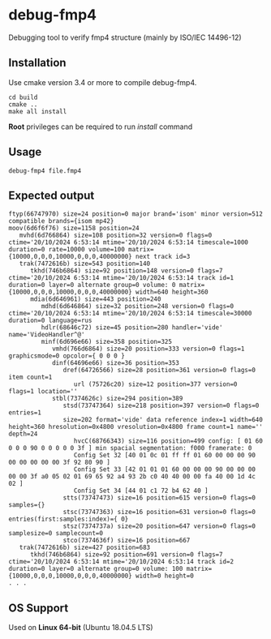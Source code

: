 # debug-fmp4

Debugging tool to verify fmp4 structure (mainly by ISO/IEC 14496-12)

## Installation

Use cmake version 3.4 or more to compile debug-fmp4. 

```mkdir build
cd build
cmake ..
make all install
```
**Root** privileges can be required to run *install* command

## Usage

```debug-fmp4 file.fmp4```

## Expected output

```
ftyp(66747970) size=24 position=0 major brand='isom' minor version=512 compatible brands={isom mp42}
moov(6d6f6f76) size=1158 position=24
   mvhd(6d766864) size=108 position=32 version=0 flags=0 ctime='20/10/2024 6:53:14 mtime='20/10/2024 6:53:14 timescale=1000 duration=0 rate=10000 volume=100 matrix={10000,0,0,0,10000,0,0,0,40000000} next track id=3
   trak(7472616b) size=543 position=140
      tkhd(746b6864) size=92 position=148 version=0 flags=7 ctime='20/10/2024 6:53:14 mtime='20/10/2024 6:53:14 track id=1 duration=0 layer=0 alternate group=0 volume: 0 matrix={10000,0,0,0,10000,0,0,0,40000000} width=640 height=360
      mdia(6d646961) size=443 position=240
         mdhd(6d646864) size=32 position=248 version=0 flags=0 ctime='20/10/2024 6:53:14 mtime='20/10/2024 6:53:14 timescale=30000 duration=0 language=rus
         hdlr(68646c72) size=45 position=280 handler='vide' name='VideoHandler^@'
         minf(6d696e66) size=358 position=325
            vmhd(766d6864) size=20 position=333 version=0 flags=1 graphicsmode=0 opcolor={ 0 0 0 }
            dinf(64696e66) size=36 position=353
               dref(64726566) size=28 position=361 version=0 flags=0 item count=1
                  url (75726c20) size=12 position=377 version=0 flags=1 location=''
            stbl(7374626c) size=294 position=389
               stsd(73747364) size=218 position=397 version=0 flags=0 entries=1
               size=202 format='vide' data reference index=1 width=640 height=360 hresolution=0x4800 vresolution=0x4800 frame count=1 name='' depth=24
                  hvcC(68766343) size=116 position=499 config: [ 01 60 0 0 0 90 0 0 0 0 0 3f ] min spacial segmentation: f000 framerate: 0
                  Config Set 32 [40 01 0c 01 ff ff 01 60 00 00 00 90 00 00 00 00 00 3f 92 80 90 ]
                  Config Set 33 [42 01 01 01 60 00 00 00 90 00 00 00 00 00 3f a0 05 02 01 69 65 92 a4 93 2b c0 40 40 00 00 fa 40 00 1d 4c 02 ]
                  Config Set 34 [44 01 c1 72 b4 62 40 ]
               stts(73747473) size=16 position=615 version=0 flags=0 samples={}
               stsc(73747363) size=16 position=631 version=0 flags=0 entries(first:samples:index)={ 0}
               stsz(7374737a) size=20 position=647 version=0 flags=0 samplesize=0 samplecount=0
               stco(7374636f) size=16 position=667
   trak(7472616b) size=427 position=683
      tkhd(746b6864) size=92 position=691 version=0 flags=7 ctime='20/10/2024 6:53:14 mtime='20/10/2024 6:53:14 track id=2 duration=0 layer=0 alternate group=0 volume: 100 matrix={10000,0,0,0,10000,0,0,0,40000000} width=0 height=0
. . .
```

## OS Support

Used on **Linux 64-bit** (Ubuntu 18.04.5 LTS)
